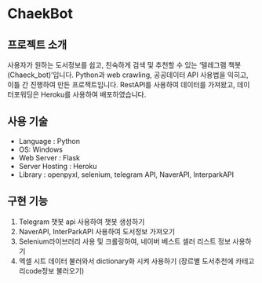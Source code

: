 # ChaekBot

## 프로젝트 소개
 사용자가 원하는 도서정보를 쉽고, 친숙하게 검색 및 추천할 수 있는 ‘텔레그램 책봇(Chaeck_bot)’입니다. Python과 web crawling, 공공데이터 API 사용법을 익히고, 이틀 간 진행하여 만든 프로젝트입니다. RestAPI를 사용하여 데이터를 가져왔고, 데이터포워딩은 Heroku를 사용하여 배포하였습니다. 
 
## 사용 기술
* Language : Python
* OS: Windows
* Web Server : Flask
* Server Hosting : Heroku
* Library : openpyxl, selenium, telegram API, NaverAPI, InterparkAPI

## 구현 기능
1. Telegram 챗봇 api 사용하여 챗봇 생성하기
2. NaverAPI, InterParkAPI 사용하여 도서정보 가져오기
3. Selenium라이브러리 사용 및 크롤링하여, 네이버 베스트 셀러 리스트 정보 사용하기
4. 엑셀 시트 데이터 불러와서 dictionary화 시켜 사용하기 (장르별 도서추천에 카테고리code정보 불러오기)
